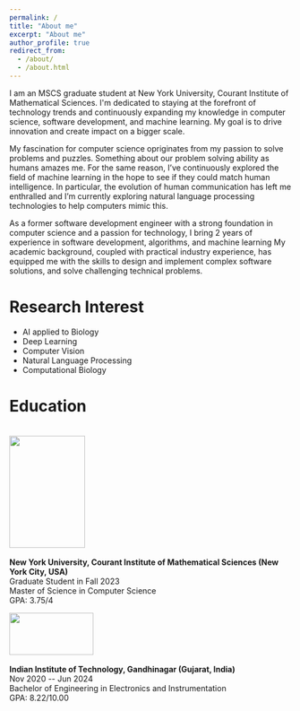```yaml
---
permalink: /
title: "About me"
excerpt: "About me"
author_profile: true
redirect_from: 
  - /about/
  - /about.html
---
```

I am an MSCS graduate student at New York University, Courant Institute of Mathematical Sciences. I'm dedicated to staying at the forefront of technology trends and continuously expanding my knowledge in computer science, software development, and machine learning. My goal is to drive innovation and create impact on a bigger scale.

My fascination for computer science opriginates from my passion to solve problems and puzzles. Something about our problem solving ability as humans amazes me. For the same reason, I’ve continuously explored the field of machine learning in the hope to see if they could match human intelligence. In particular, the evolution of human communication has left me enthralled and I’m currently exploring natural language processing technologies to help computers mimic this. 

As a former software development engineer with a strong foundation in computer science and a passion for technology, I bring 2 years of experience in software development, algorithms, and machine learning My academic background, coupled with practical industry experience, has equipped me with the skills to design and implement complex software solutions, and solve challenging technical problems. 



# Research Interest
* AI applied to Biology
* Deep Learning
* Computer Vision
* Natural Language Processing
* Computational Biology



# Education
<br>
<img width="135" height="200" src="https://shubhampatel10122002.github.io/images/nyuCourant.jpg"/> <br>
<br>
<b>New York University, Courant Institute of Mathematical Sciences (New York City, USA)</b> <br>
Graduate Student in Fall 2023<br>
Master of Science in Computer Science<br>
GPA: 3.75/4

<img width="150" height="75" src="https://shubhampatel10122002.github.io/images/iitgn.png"/> <br>
<br>
<b>Indian Institute of Technology, Gandhinagar (Gujarat, India)</b> <br>
Nov 2020 -- Jun 2024<br>
Bachelor of Engineering in Electronics and Instrumentation<br>
GPA: 8.22/10.00<br>


